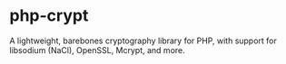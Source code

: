 # php-crypt
A lightweight, barebones cryptography library for PHP, with support for libsodium (NaCl), OpenSSL, Mcrypt, and more.
